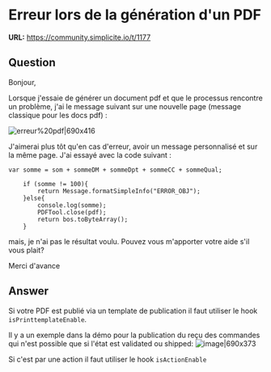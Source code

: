 # Erreur lors de la génération d'un PDF

**URL:** https://community.simplicite.io/t/1177

## Question
Bonjour, 

Lorsque j'essaie de générer un document pdf et que le processus rencontre un problème, j'ai le message suivant sur une nouvelle page (message classique pour les docs pdf) :

![erreur%20pdf|690x416](upload://2UNRkMs4uxJgpMySNZ09bYIMslB.png) 

J'aimerai plus tôt qu'en cas d'erreur, avoir un message personnalisé et sur la même page. J'ai essayé avec la code suivant :
```
var somme = som + sommeDM + sommeDpt + sommeCC + sommeQual;
	
	if (somme != 100){
		return Message.formatSimpleInfo("ERROR_OBJ");
	}else{
		console.log(somme);
		PDFTool.close(pdf);
		return bos.toByteArray();
	}
```
mais, je n'ai pas le résultat voulu. Pouvez vous m'apporter votre aide s'il vous plait?

Merci d'avance

## Answer
Si votre PDF est publié via un template de publication il faut utiliser le hook `isPrinttemplateEnable`.

Il y a un exemple dans la démo pour la publication du reçu des commandes qui n'est possible que si l'état est validated ou shipped:
![image|690x373](upload://gAbAxSMUkQ6YC7VIDpnAAGzCADU.png) 

Si c'est par une action il faut utiliser le hook `isActionEnable`
